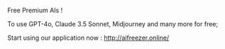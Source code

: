 Free Premium AIs !

To use GPT-4o, Claude 3.5 Sonnet, Midjourney and many more for free;

Start using our application now : http://aifreezer.online/
